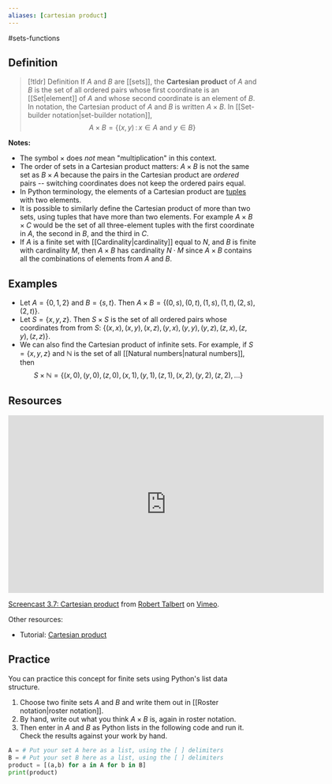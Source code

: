 ```yaml
---
aliases: [cartesian product]
--- 
```


#sets-functions 

## Definition 

> [!tldr] Definition
> If $A$ and $B$ are [[sets]], the **Cartesian product** of $A$ and $B$ is the set of all ordered pairs whose first coordinate is an [[Set|element]] of $A$ and whose second coordinate is an element of $B$. In notation, the Cartesian product of $A$ and $B$ is written $A \times B$. In [[Set-builder notation|set-builder notation]], 
> $$A \times B = \{ (x,y) \, : \, x \in A \ \text{and} \ y \in B\}$$

**Notes:**
- The symbol $\times$ does *not* mean "multiplication" in this context. 
- The order of sets in a Cartesian product matters: $A \times B$ is not the same set as $B \times A$ because the pairs in the Cartesian product are *ordered* pairs -- switching coordinates does not keep the ordered pairs equal. 
- In Python terminology, the elements of a Cartesian product are [tuples](https://www.w3schools.com/python/python_tuples.asp) with two elements. 
- It is possible to similarly define the Cartesian product of more than two sets, using tuples that have more than two elements. For example $A \times B \times C$ would be the set of all three-element tuples with the first coordinate in $A$, the second in $B$, and the third in $C$. 
- If $A$ is a finite set with [[Cardinality|cardinality]] equal to $N$, and $B$ is finite with cardinality $M$, then $A \times B$ has cardinality $N \cdot M$ since $A \times B$ contains all the combinations of elements from $A$ and $B$. 

## Examples 

* Let $A = \{0,1,2\}$ and $B = \{s,t\}$. Then $A \times B = \{(0,s), (0,t), (1,s), (1,t), (2,s), (2,t)\}$. 
* Let $S = \{x,y,z\}$. Then $S \times S$ is the set of all ordered pairs whose coordinates from from $S$: $\{(x,x), (x,y), (x,z), (y,x), (y,y), (y,z), (z,x), (z,y), (z,z)\}$. 
* We can also find the Cartesian product of infinite sets. For example, if $S = \{x,y,z\}$ and $\mathbb{N}$ is the set of all [[Natural numbers|natural numbers]], then 
$$S \times \mathbb{N} = \{(x,0), (y,0), (z,0), (x,1), (y,1), (z,1), (x,2), (y,2), (z,2), \dots\}$$

## Resources 

<iframe src="https://player.vimeo.com/video/606627934?h=0a0e06f5a8" width="640" height="360" frameborder="0" allow="autoplay; fullscreen; picture-in-picture" allowfullscreen></iframe>
<p><a href="https://vimeo.com/606627934">Screencast 3.7: Cartesian product</a> from <a href="https://vimeo.com/user132700952">Robert Talbert</a> on <a href="https://vimeo.com">Vimeo</a>.</p>

Other resources: 
- Tutorial: [Cartesian product](https://www.cuemath.com/algebra/cartesian-product/)

## Practice 

You can practice this concept for finite sets using Python's list data structure. 

1. Choose two finite sets $A$ and $B$ and write them out in [[Roster notation|roster notation]]. 
2. By hand, write out what you think $A \times B$ is, again in roster notation. 
3. Then enter in $A$ and $B$ as Python lists in the following code and run it. Check the results against your work by hand. 

```python
A = # Put your set A here as a list, using the [ ] delimiters
B = # Put your set B here as a list, using the [ ] delimiters
product = [(a,b) for a in A for b in B]
print(product)
```
